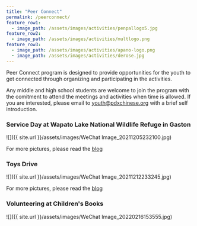 ```yaml
---
title: "Peer Connect"
permalink: /peerconnect/
feature_row1:
  - image_path: /assets/images/activities/penpallogo5.jpg
feature_row2:
  - image_path: /assets/images/activities/multlogo.png
feature_row3:
  - image_path: /assets/images/activities/apano-logo.png
  - image_path: /assets/images/activities/derose.jpg
---
```


Peer Connect program is designed to provide opportunities for the youth to get connected through organizing and participating in the activities.

Any middle and high school students are welcome to join the program with the comitment to attend the meetings and activities when time is allowed. If you are interested, please email to [youth@pdxchinese.org](youth@pdxchinese.org) with a brief self introduction.

### Service Day at Wapato Lake National Wildlife Refuge in Gaston

![]({{ site.url }}/assets/images/WeChat Image_20211205232100.jpg)

For more pictures, please read the [blog](https://pdxchinese.org/peer_connect_service_day_dec_2021/)

### Toys Drive

![]({{ site.url }}/assets/images/WeChat Image_20211212233245.jpg)

For more pictures, please read the [blog](https://pdxchinese.org/toy_drive_2021/)

### Volunteering at Children's Books

![]({{ site.url }}/assets/images/WeChat Image_20220216153555.jpg)
